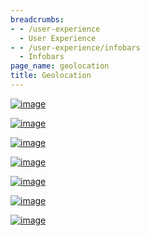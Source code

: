 ```yaml
---
breadcrumbs:
- - /user-experience
  - User Experience
- - /user-experience/infobars
  - Infobars
page_name: geolocation
title: Geolocation
---
```


[<img alt="image"
src="/user-experience/infobars/geolocation/1.png">](/user-experience/infobars/geolocation/1.png)

[<img alt="image"
src="/user-experience/infobars/geolocation/02_embedded_infobar.png">](/user-experience/infobars/geolocation/02_embedded_infobar.png)

[<img alt="image"
src="/user-experience/infobars/geolocation/03_contentsettings.png">](/user-experience/infobars/geolocation/03_contentsettings.png)

[<img alt="image"
src="/user-experience/infobars/geolocation/04_exceptions.png">](/user-experience/infobars/geolocation/04_exceptions.png)

[<img alt="image"
src="/user-experience/infobars/geolocation/05_exceptionsproperties.png">](/user-experience/infobars/geolocation/05_exceptionsproperties.png)

[<img alt="image"
src="/user-experience/infobars/geolocation/06_tracking.png">](/user-experience/infobars/geolocation/06_tracking.png)

[<img alt="image"
src="/user-experience/infobars/geolocation/07_trackingbubble.png">](/user-experience/infobars/geolocation/07_trackingbubble.png)